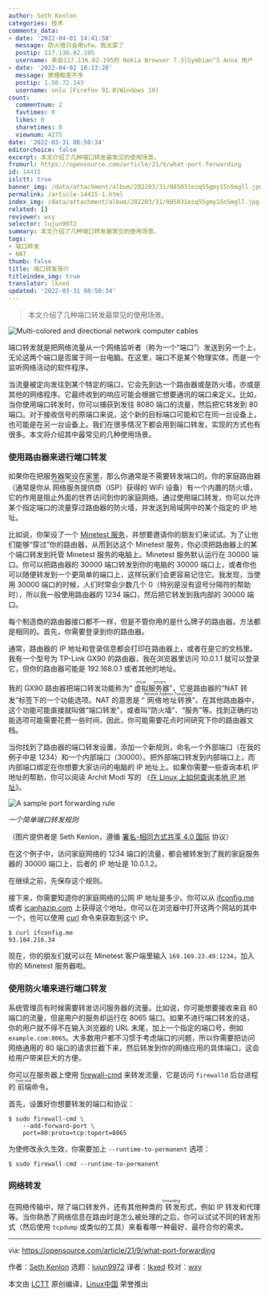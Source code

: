 ```yaml
---
author: Seth Kenlon
categories: 技术
comments_data:
- date: '2022-04-01 14:41:58'
  message: 防火墙只会用ufw，我太菜了
  postip: 117.136.82.195
  username: 来自117.136.82.195的 Nokia Browser 7.3|Symbian^3 Anna 用户
- date: '2022-04-02 18:13:28'
  message: 原理都差不多
  postip: 1.50.72.143
  username: xnlu [Firefox 91.0|Windows 10]
count:
  commentnum: 2
  favtimes: 0
  likes: 0
  sharetimes: 0
  viewnum: 4275
date: '2022-03-31 08:50:34'
editorchoice: false
excerpt: 本文介绍了几种端口转发最常见的使用场景。
fromurl: https://opensource.com/article/21/9/what-port-forwarding
id: 14415
islctt: true
banner_img: /data/attachment/album/202203/31/085031ezq55gmy15n5mgll.jpg
permalink: /article-14415-1.html
index_img: /data/attachment/album/202203/31/085031ezq55gmy15n5mgll.jpg.thumb.jpg
related: []
reviewer: wxy
selector: lujun9972
summary: 本文介绍了几种端口转发最常见的使用场景。
tags:
- 端口转发
- NAT
thumb: false
title: 端口转发简介
titleindex_img: true
translator: lkxed
updated: '2022-03-31 08:50:34'
---
```



> 
> 本文介绍了几种端口转发最常见的使用场景。
> 
> 
> 


![](/data/attachment/album/202203/31/085031ezq55gmy15n5mgll.jpg "Multi-colored and directional network computer cables")


端口转发就是把网络流量从一个网络监听者（称为一个“端口”）发送到另一个上，无论这两个端口是否属于同一台电脑。在这里，端口不是某个物理实体，而是一个监听网络活动的软件程序。


当流量被定向发往到某个特定的端口，它会先到达一个路由器或是防火墙，亦或是其他的网络程序。它最终收到的响应可能会根据它想要通讯的端口来定义。比如，当你使用端口转发时，你可以捕获到发往 8080 端口的流量，然后把它转发到 80 端口。对于接收信号的原端口来说，这个新的目标端口可能和它在同一台设备上，也可能是在另一台设备上。我们在很多情况下都会用到端口转发，实现的方式也有很多。本文将介绍其中最常见的几种使用场景。


### 使用路由器来进行端口转发


如果你在把服务器架设在家里，那么你通常是不需要转发端口的。你的家庭路由器（通常是你从<ruby> 网络服务提供商 <rt>  Internet Service Provider </rt></ruby>（ISP）获得的 WiFi 设备）有一个内置的防火墙，它的作用是阻止外面的世界访问到你的家庭网络。通过使用端口转发，你可以允许某个指定端口的流量穿过路由器的防火墙，并发送到局域网中的某个指定的 IP 地址。


比如说，你架设了一个 [Minetest 服务](https://opensource.com/alternatives/minecraft#minetest)，并想要邀请你的朋友们来试试。为了让他们能够“穿过”你的路由器，从而到达这个 Minetest 服务，你必须把路由器上的某个端口转发到托管 Minetest 服务的电脑上。Minetest 服务默认运行在 30000 端口。你可以把路由器的 30000 端口转发到你的电脑的 30000 端口上，或者你也可以随便转发到一个更简单的端口上，这样玩家们会更容易记住它。我发现，当使用 30000 端口的时候，人们时常会少数几个 0（特别是没有逗号分隔符的帮助时），所以我一般使用路由器的 1234 端口，然后把它转发到我内部的 30000 端口。


每个制造商的路由器接口都不一样，但是不管你用的是什么牌子的路由器，方法都是相同的。首先，你需要登录到你的路由器。


通常，路由器的 IP 地址和登录信息都会打印在路由器上，或者在是它的文档里。我有一个型号为 TP-Link GX90 的路由器，我在浏览器里访问 10.0.1.1 就可以登录它，但你的路由器可能是 192.168.0.1 或者其他的地址。


我的 GX90 路由器把端口转发功能称为“<ruby> 虚拟服务器 <rt>  virtual servers </rt></ruby>”，它是路由器的“NAT 转发”标签下的一个功能选项。NAT 的意思是 “<ruby> 网络地址转换 <rt>  Network Address Translation </rt></ruby>”。在其他路由器中，这个功能可能直接就叫做“端口转发”，或者叫“防火墙”、“服务”等。找到正确的功能选项可能需要花费一些时间，因此，你可能需要花点时间研究下你的路由器文档。


当你找到了路由器的端口转发设置，添加一个新规则，命名一个外部端口（在我的例子中是 1234）和一个内部端口（30000）。把外部端口转发到内部端口上，而内部端口绑定在你想要大家访问的电脑的 IP 地址上。如果你需要一些查询本机 IP 地址的帮助，你可以阅读 Archit Modi 写的 《[在 Linux 上如何查询本地 IP 地址](https://opensource.com/article/18/5/how-find-ip-address-linux)》。


![A sample port forwarding rule](/data/attachment/album/202203/31/085036qblrwb0ksr61cm0r.jpg "A sample port forwarding rule")


*一个简单端口转发规则*


（图片提供者是 Seth Kenlon，遵循 [署名-相同方式共享 4.0 国际](https://creativecommons.org/licenses/by-sa/4.0/) 协议）


在这个例子中，访问家庭网络的 1234 端口的流量，都会被转发到了我的家庭服务器的 30000 端口上，后者的 IP 地址是 10.0.1.2。


在继续之前，先保存这个规则。


接下来，你需要知道你的家庭网络的公网 IP 地址是多少。你可以从 [ifconfig.me](http://ifconfig.me) 或者 [icanhazip.com](http://icanhazip.com) 上获得这个地址。你可以在浏览器中打开这两个网站的其中一个，也可以使用 [curl](https://opensource.com/article/20/5/curl-cheat-sheet) 命令来获取到这个 IP。



```
$ curl ifconfig.me
93.184.216.34

```

现在，你的朋友们就可以在 Minetest 客户端里输入 `169.169.23.49:1234`，加入你的 Minetest 服务器啦。


### 使用防火墙来进行端口转发


系统管理员有时候需要转发访问服务器的流量。比如说，你可能想要接收来自 80 端口的流量，但是用户的服务却运行在 8065 端口。如果不进行端口转发的话，你的用户就不得不在输入浏览器的 URL 末尾，加上一个指定的端口号，例如 `example.com:8065`。大多数用户都不习惯于考虑端口的问题，所以你需要把访问网络通用的 80 端口的请求拦截下来，然后转发到你的网络应用的具体端口，这会给用户带来巨大的方便。


你可以在服务器上使用 [firewall-cmd](https://www.redhat.com/sysadmin/secure-linux-network-firewall-cmd) 来转发流量，它是访问 `firewalld` 后台进程的<ruby> 前端 <rt>  front-end </rt></ruby>命令。


首先，设置好你想要转发的端口和协议：



```
$ sudo firewall-cmd \
    --add-forward-port \
    port=80:proto=tcp:toport=8065

```

为使修改永久生效，你需要加上 `--runtime-to-permanent` 选项：



```
$ sudo firewall-cmd --runtime-to-permanent

```

### 网络转发


在网络传输中，除了端口转发外，还有其他种类的<ruby> 转发 <rt>  forwarding </rt></ruby>形式，例如 IP 转发和代理等。当你熟悉了网络信息在路由时是怎么被处理的之后，你可以试试不同的转发形式（然后使用 `tcpdump` 或类似的工具）来看看哪一种最好、最符合你的需求。




---


via: <https://opensource.com/article/21/9/what-port-forwarding>


作者：[Seth Kenlon](https://opensource.com/users/seth) 选题：[lujun9972](https://github.com/lujun9972) 译者：[lkxed](https://github.com/lkxed) 校对：[wxy](https://github.com/wxy)


本文由 [LCTT](https://github.com/LCTT/TranslateProject) 原创编译，[Linux中国](https://linux.cn/) 荣誉推出
